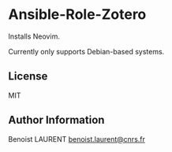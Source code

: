Ansible-Role-Zotero
===================

Installs Neovim.

Currently only supports Debian-based systems.


License
-------

MIT


Author Information
------------------

Benoist LAURENT <benoist.laurent@cnrs.fr>
